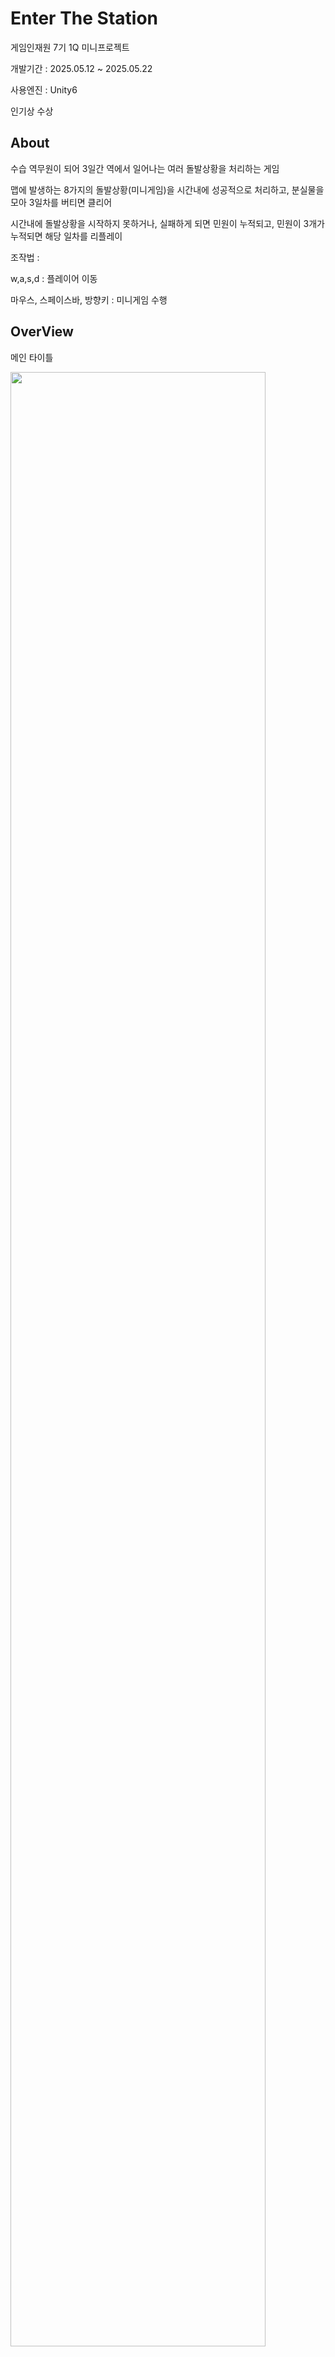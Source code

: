 # Enter The Station
게임인재원 7기 1Q 미니프로젝트

개발기간 : 2025.05.12 ~ 2025.05.22

사용엔진 : Unity6

인기상 수상

## About

수습 역무원이 되어 3일간 역에서 일어나는 여러 돌발상황을 처리하는 게임

맵에 발생하는 8가지의 돌발상황(미니게임)을 시간내에 성공적으로 처리하고, 분실물을 모아 3일차를 버티면 클리어

시간내에 돌발상황을 시작하지 못하거나, 실패하게 되면 민원이 누적되고, 민원이 3개가 누적되면 해당 일차를 리플레이

조작법 : 

w,a,s,d : 플레이어 이동

마우스, 스페이스바, 방향키 : 미니게임 수행

## OverView

메인 타이틀
<p align="left">
<img width="90%" src="https://github.com/user-attachments/assets/e11c451b-eb03-417d-9423-d784fb5a8f19">  
</p>

옵션창
<p align="left">
<img width="90%" src="https://github.com/user-attachments/assets/cd5bbd77-b9e4-42fb-aa76-a241027c8de1">  
</p>

컷씬
<p align="left">
<img width="90%" src="https://github.com/user-attachments/assets/7bbae31a-f1cf-45f9-9cce-b83b958474d4">  
</p>

튜토리얼
<p align="left">
<img width="90%" src="https://github.com/user-attachments/assets/676c66fc-2b5d-42eb-80d1-8078f1283f50">  
</p>

전체 게임 맵
<p align="left">
<img width="90%" src="https://github.com/user-attachments/assets/76980754-1d59-4980-bdd0-05c5d94fcf00">  
</p>

미니게임 1
<p align="left">
<img width="90%" src="https://github.com/user-attachments/assets/9e18acc3-aefd-4dd4-89a7-a8b1e39749e6">  
</p>

미니게임 2
<p align="left">
<img width="90%" src="https://github.com/user-attachments/assets/01137f0e-295d-4e3e-9213-eb43532c5067"> 
</p>

미니게임 3
<p align="left">
<img width="90%" src="https://github.com/user-attachments/assets/a9d0215d-b972-4de4-92b7-063cb6501d98">  
</p>

미니게임 4
<p align="left">
<img width="90%" src="https://github.com/user-attachments/assets/24e83520-3de7-40e9-b960-79fa333f37ae"> 
</p>

클리어
<p align="left">
<img width="90%" src="https://github.com/user-attachments/assets/93383470-9969-491c-a358-d8e56e5ec44b"> 
</p>

크래딧
<p align="left">
<img width="90%" src="https://github.com/user-attachments/assets/972c04e6-fd2f-4165-b731-aba9f232faea"> 
</p>



## Build File

https://drive.google.com/file/d/1iyJ6kFBTecIOEEkOR4jY_le7NfjvZwm2/view?usp=sharing
